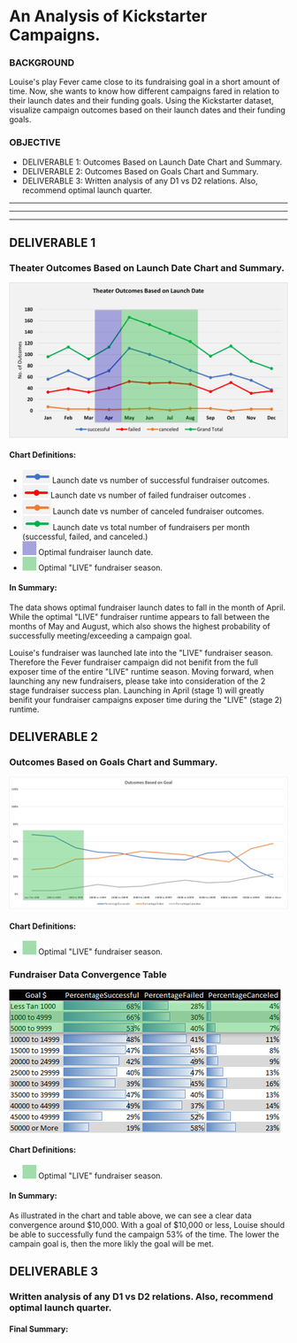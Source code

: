# An Analysis of Kickstarter Campaigns.

### BACKGROUND

Louise's play Fever came close to its fundraising goal in a short amount of time. Now, she wants to know how different campaigns fared in relation to their launch dates and their funding goals. Using the Kickstarter dataset, visualize campaign outcomes based on their launch dates and their funding goals.

### OBJECTIVE

- DELIVERABLE 1: Outcomes Based on Launch Date Chart and Summary.
- DELIVERABLE 2: Outcomes Based on Goals Chart and Summary.
- DELIVERABLE 3: Written analysis of any D1 vs D2 relations. Also, recommend optimal launch quarter.

---
---
---
## DELIVERABLE 1

### Theater Outcomes Based on Launch Date Chart and Summary.
![This is an image](https://github.com/jcaraway-na/kickstarter-analysis/blob/main/resources/theater_outcome_chart_res/Theater_Outcomes_vs_Launch2.png)

#### Chart Definitions:

- ![This is an image](https://github.com/jcaraway-na/kickstarter-analysis/blob/main/resources/theater_outcome_chart_res/mrkr_successful.png) Launch date vs number of successful fundraiser outcomes.
- ![This is an image](https://github.com/jcaraway-na/kickstarter-analysis/blob/main/resources/theater_outcome_chart_res/mrkr_failed.png) Launch date vs number of failed fundraiser outcomes .
- ![This is an image](https://github.com/jcaraway-na/kickstarter-analysis/blob/main/resources/theater_outcome_chart_res/mrkr_canceled.png) Launch date vs number of canceled fundraiser outcomes.
- ![This is an image](https://github.com/jcaraway-na/kickstarter-analysis/blob/main/resources/theater_outcome_chart_res/mrkr_grand_total.png) Launch date vs total number of fundraisers per month (successful, failed, and canceled.)
- ![This is an image](https://github.com/jcaraway-na/kickstarter-analysis/blob/main/resources/theater_outcome_chart_res/optimal_launch.png)    Optimal fundraiser launch date.
- ![This is an image](https://github.com/jcaraway-na/kickstarter-analysis/blob/main/resources/theater_outcome_chart_res/optimal_fundraiser_season.png)    Optimal "LIVE" fundraiser season.

#### In Summary:

The data shows optimal fundraiser launch dates to fall in the month of April. While the optimal "LIVE" fundraiser runtime appears to fall between the months of May and August, which also shows the highest probability of successfully meeting/exceeding a campaign goal.

Louise's fundraiser was launched late into the "LIVE" fundraiser season. Therefore the Fever fundraiser campaign did not benifit from the full exposer time of the entire "LIVE" runtime season. Moving forward, when launching any new fundraisers, please take into consideration of the 2 stage fundraiser success plan. Launching in April (stage 1) will greatly benifit your fundraiser campaigns exposer time during the "LIVE" (stage 2) runtime.

## DELIVERABLE 2

### Outcomes Based on Goals Chart and Summary.
![This is an image](https://github.com/jcaraway-na/kickstarter-analysis/blob/main/resources/outcomes_based_on_goal_res/Outcome_vs_Goals.png)

#### Chart Definitions:

- ![This is an image](https://github.com/jcaraway-na/kickstarter-analysis/blob/main/resources/theater_outcome_chart_res/optimal_fundraiser_season.png)    Optimal "LIVE" fundraiser season.

### Fundraiser Data Convergence Table
![This is an image](https://github.com/jcaraway-na/kickstarter-analysis/blob/main/resources/outcomes_based_on_goal_res/outcome_table1.png)

#### Chart Definitions:

- ![This is an image](https://github.com/jcaraway-na/kickstarter-analysis/blob/main/resources/theater_outcome_chart_res/optimal_fundraiser_season.png)    Optimal "LIVE" fundraiser season.

#### In Summary:

As illustrated in the chart and table above, we can see a clear data convergence around $10,000. With a goal of $10,000 or less, Louise should be able to successfully fund the campaign 53% of the time. The lower the campain goal is, then the more likly the goal will be met. 

## DELIVERABLE 3

### Written analysis of any D1 vs D2 relations. Also, recommend optimal launch quarter.

#### Final Summary:





